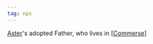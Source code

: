```yaml
---
tag: npc
---
```


[Aster](People/Player%20Characters/Aster.md)'s adopted Father, who lives in [[Commerse](Misc,%20not%20enough%20info/Commerse.md)]
